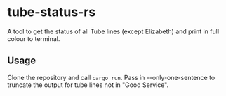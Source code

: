 # tube-status-rs
A tool to get the status of all Tube lines (except Elizabeth) and print in full colour to terminal.
## Usage
Clone the repository and call `cargo run`. Pass in --only-one-sentence to truncate the output for tube lines not in "Good Service".
